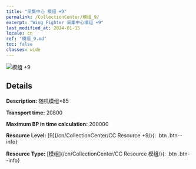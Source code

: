 ```yaml
---
title: "采集中心 模组 +9"
permalink: /CollectionCenter/模组_9/
excerpt: "Wing Fighter 采集中心模组 +9"
last_modified_at: 2024-01-15
locale: cn
ref: "模组_9.md"
toc: false
classes: wide
---
```



![模组 +9](/images/cc/CC_模组_6.png)

## Details

  **Description:** 随机模组×85

  **Transport time:** 20800

  **Maximum BP in time calculation:** 200000

  **Resource Level:** [9](/cn/CollectionCenter/CC Resource +9/){: .btn .btn--info}

  **Resource Type:** [模组](/cn/CollectionCenter/CC Resource 模组/){: .btn .btn--info}


